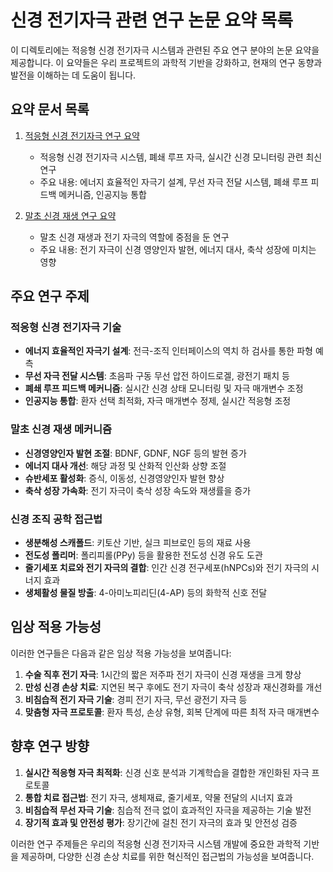 # 신경 전기자극 관련 연구 논문 요약 목록

이 디렉토리에는 적응형 신경 전기자극 시스템과 관련된 주요 연구 분야의 논문 요약을 제공합니다. 이 요약들은 우리 프로젝트의 과학적 기반을 강화하고, 현재의 연구 동향과 발전을 이해하는 데 도움이 됩니다.

## 요약 문서 목록

1. [적응형 신경 전기자극 연구 요약](./adaptive_neural_stimulation_research_summary.md)
   - 적응형 신경 전기자극 시스템, 폐쇄 루프 자극, 실시간 신경 모니터링 관련 최신 연구
   - 주요 내용: 에너지 효율적인 자극기 설계, 무선 자극 전달 시스템, 폐쇄 루프 피드백 메커니즘, 인공지능 통합

2. [말초 신경 재생 연구 요약](./peripheral_nerve_regeneration_research_summary.md)
   - 말초 신경 재생과 전기 자극의 역할에 중점을 둔 연구
   - 주요 내용: 전기 자극이 신경 영양인자 발현, 에너지 대사, 축삭 성장에 미치는 영향

## 주요 연구 주제

### 적응형 신경 전기자극 기술

- **에너지 효율적인 자극기 설계**: 전극-조직 인터페이스의 역치 하 검사를 통한 파형 예측
- **무선 자극 전달 시스템**: 초음파 구동 무선 압전 하이드로겔, 광전기 패치 등
- **폐쇄 루프 피드백 메커니즘**: 실시간 신경 상태 모니터링 및 자극 매개변수 조정
- **인공지능 통합**: 환자 선택 최적화, 자극 매개변수 정제, 실시간 적응형 조정

### 말초 신경 재생 메커니즘

- **신경영양인자 발현 조절**: BDNF, GDNF, NGF 등의 발현 증가
- **에너지 대사 개선**: 해당 과정 및 산화적 인산화 상향 조절
- **슈반세포 활성화**: 증식, 이동성, 신경영양인자 발현 향상
- **축삭 성장 가속화**: 전기 자극이 축삭 성장 속도와 재생률을 증가

### 신경 조직 공학 접근법

- **생분해성 스캐폴드**: 키토산 기반, 실크 피브로인 등의 재료 사용
- **전도성 폴리머**: 폴리피롤(PPy) 등을 활용한 전도성 신경 유도 도관
- **줄기세포 치료와 전기 자극의 결합**: 인간 신경 전구세포(hNPCs)와 전기 자극의 시너지 효과
- **생체활성 물질 방출**: 4-아미노피리딘(4-AP) 등의 화학적 신호 전달

## 임상 적용 가능성

이러한 연구들은 다음과 같은 임상 적용 가능성을 보여줍니다:

1. **수술 직후 전기 자극**: 1시간의 짧은 저주파 전기 자극이 신경 재생을 크게 향상
2. **만성 신경 손상 치료**: 지연된 복구 후에도 전기 자극이 축삭 성장과 재신경화를 개선
3. **비침습적 전기 자극 기술**: 경피 전기 자극, 무선 광전기 자극 등
4. **맞춤형 자극 프로토콜**: 환자 특성, 손상 유형, 회복 단계에 따른 최적 자극 매개변수

## 향후 연구 방향

1. **실시간 적응형 자극 최적화**: 신경 신호 분석과 기계학습을 결합한 개인화된 자극 프로토콜
2. **통합 치료 접근법**: 전기 자극, 생체재료, 줄기세포, 약물 전달의 시너지 효과
3. **비침습적 무선 자극 기술**: 침습적 전극 없이 효과적인 자극을 제공하는 기술 발전
4. **장기적 효과 및 안전성 평가**: 장기간에 걸친 전기 자극의 효과 및 안전성 검증

이러한 연구 주제들은 우리의 적응형 신경 전기자극 시스템 개발에 중요한 과학적 기반을 제공하며, 다양한 신경 손상 치료를 위한 혁신적인 접근법의 가능성을 보여줍니다.
